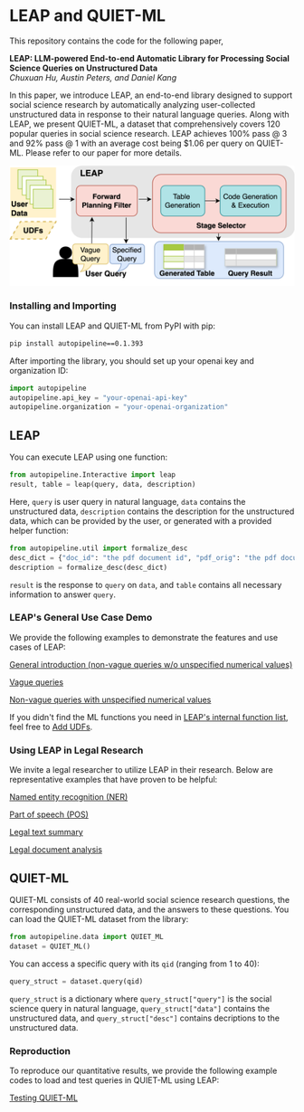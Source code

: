 # LEAP and QUIET-ML

This repository contains the code for the following paper,

**LEAP: LLM-powered End-to-end Automatic Library for Processing Social Science Queries on Unstructured Data**<br/>
*Chuxuan Hu, Austin Peters, and Daniel Kang*

In this paper, we introduce LEAP, an end-to-end library designed to support social science research by automatically analyzing user-collected unstructured data in response to their natural language queries. 
Along with LEAP, we present QUIET-ML, a dataset that comprehensively covers 120 popular queries in social science research. 
LEAP achieves 100\% pass @ 3 and 92\% pass @ 1 with an average cost being \$1.06 per query on QUIET-ML. Please refer to our paper for more details.

![Figure Not Found](./assets/system_diagram.png)

### Installing and Importing
You can install LEAP and QUIET-ML from PyPI with pip:
```bash
pip install autopipeline==0.1.393
```

After importing the library, you should set up your openai key and organization ID:
```python
import autopipeline
autopipeline.api_key = "your-openai-api-key"
autopipeline.organization = "your-openai-organization"
```


## LEAP

You can execute LEAP using one function:
```python
from autopipeline.Interactive import leap
result, table = leap(query, data, description)
```
Here, ```query``` is user query in natural language, ```data``` contains the unstructured data, ```description``` contains the description for the unstructured data, which can be provided by the user, or generated with a provided helper function:

```python
from autopipeline.util import formalize_desc
desc_dict = {"doc_id": "the pdf document id", "pdf_orig": "the pdf document"}
description = formalize_desc(desc_dict)
```

```result``` is the response to ```query``` on ```data```, and ```table``` contains all necessary information to answer ```query```.

### LEAP's General Use Case Demo

We provide the following examples to demonstrate the features and use cases of LEAP:

[General introduction (non-vague queries w/o unspecified numerical values)](https://colab.research.google.com/drive/1laBaZA3RXZE0TKSxykWHvRLlHimphaBe?usp=sharing)

[Vague queries](https://colab.research.google.com/drive/1B12VcHsjdpyMpS7pK5EAbNKtQGw2h8LC?usp=sharing)

[Non-vague queries with unspecified numerical values](https://colab.research.google.com/drive/1MLgZbzjKnMX2TNsyhuI85WnfwgGnUAWm?usp=sharing)

If you didn't find the ML functions you need in [LEAP's internal function list](https://docs.google.com/document/d/1lkNjB6OtJ4EYeme__qR8PKqfLK83GgctJEiK6kdcDHk/edit?usp=sharing), feel free to
[Add UDFs](https://colab.research.google.com/drive/1S761AO1OyzIpk3AB8FK9i0OolaOLnR2I?usp=sharing).

### Using LEAP in Legal Research

We invite a legal researcher to utilize LEAP in their research. Below are representative examples that have proven to be helpful:

[Named entity recognition (NER)](https://colab.research.google.com/drive/17sx1jV7Z32S81RBZ0uuHLKx_TOrNXDoW?usp=sharing)

[Part of speech (POS)](https://colab.research.google.com/drive/1OhZ4RZcvYR6nriUVv__LMC-PPeISW4WG?usp=sharing)

[Legal text summary](https://colab.research.google.com/drive/1wU22vzfP9_-fYHOx4VamYOGpPMzkTG3S?usp=sharing)

[Legal document analysis](https://colab.research.google.com/drive/1u-tgrCY3CiXr2W_nix0GATJ0P4YWHBOA?usp=sharing)

## QUIET-ML

QUIET-ML consists of 40 real-world social science research questions, the corresponding unstructured data, and the answers to these questions. 
You can load the QUIET-ML dataset from the library:
```python
from autopipeline.data import QUIET_ML
dataset = QUIET_ML()
```
You can access a specific query with its ```qid``` (ranging from 1 to 40):
```python
query_struct = dataset.query(qid)
```
```query_struct``` is a dictionary where ```query_struct["query"]``` is the social science query in natural language, ```query_struct["data"]``` contains the unstructured data, and ```query_struct["desc"]``` contains decriptions to the unstructured data.

### Reproduction
To reproduce our quantitative results, we provide the following example codes to load and test queries in QUIET-ML using LEAP:

[Testing QUIET-ML](https://colab.research.google.com/drive/16ogM_kXwJF0Zl2rqsBDukHFWEcthPGd-?usp=sharing)
